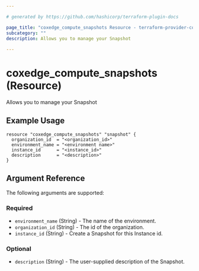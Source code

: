 ```yaml
---

# generated by https://github.com/hashicorp/terraform-plugin-docs

page_title: "coxedge_compute_snapshots Resource - terraform-provider-coxedge"
subcategory: ""
description: Allows you to manage your Snapshot
  
---
```


# coxedge_compute_snapshots (Resource)

Allows you to manage your Snapshot

Example Usage
---

```
resource "coxedge_compute_snapshots" "snapshot" {
  organization_id  = "<organization_id>"
  environment_name = "<environment name>"
  instance_id      = "<instance_id>"
  description      = "<description>"
}
```

<!-- schema generated by tfplugindocs -->

## Argument Reference

The following arguments are supported:

### Required

- `environment_name` (String) - The name of the environment.
- `organization_id` (String) - The id of the organization.
- `instance_id` (String) - Create a Snapshot for this Instance id.

### Optional

- `description` (String) - The user-supplied description of the Snapshot.
